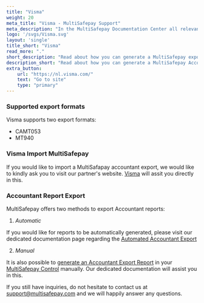 ```yaml
---
title: "Visma"
weight: 20
meta_title: "Visma - MultiSafepay Support"
meta_description: "In the MultiSafepay Documentation Center all relevant information regarding our Plugins and API. As well as Support pages for Payment Method, Tools and General Questions. You can also find the contact details of our Support Team and Integration Team."
logo: '/svgs/Visma.svg'
layout: 'single'
title_short: "Visma"
read_more: "."
short_description: "Read about how you can generate a MultiSafepay export and import to your Visma platform"
description_short: "Read about how you can generate a MultiSafepay Accountant Export for your Visma software platform."
extra_button:
    url: "https://nl.visma.com/" 
    text: "Go to site" 
    type: "primary"
---
```


### Supported export formats

Visma supports two export formats:

* CAMT053
* MT940

### Visma Import MultiSafepay

If you would like to import a MultiSafapay accountant export, we would like to kindly ask you to visit our partner's website. [Visma](https://nl.visma.com/accountview-support/contact/) will assit you directly in this.

### Accountant Report Export

MultiSafepay offers two methods to export Accountant reports:

1. _Automatic_

If you would like for reports to be automatically generated, please visit our dedicated documentation page regarding the [Automated Accountant Export](https://docs.multisafepay.com/tools/reports/automatic-reports/)


2. _Manual_

It is also possible to [generate an Accountant Export Report](https://docs.multisafepay.com/tools/reports/accountant-report-export/) in your [MultiSafepay Control](https://merchant.multisafepay.com/) manually. Our dedicated documentation will assist you in this.


If you still have inquiries, do not hesitate to contact us at <support@multisafepay.com> and we will happily answer any questions.